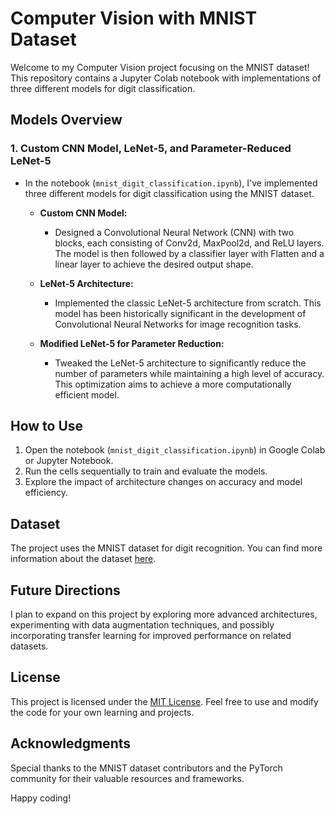 # Computer Vision with MNIST Dataset

Welcome to my Computer Vision project focusing on the MNIST dataset! This repository contains a Jupyter Colab notebook with implementations of three different models for digit classification.

## Models Overview

### 1. Custom CNN Model, LeNet-5, and Parameter-Reduced LeNet-5
- In the notebook (`mnist_digit_classification.ipynb`), I've implemented three different models for digit classification using the MNIST dataset.
  
  - **Custom CNN Model:**
    - Designed a Convolutional Neural Network (CNN) with two blocks, each consisting of Conv2d, MaxPool2d, and ReLU layers. The model is then followed by a classifier layer with Flatten and a linear layer to achieve the desired output shape.

  - **LeNet-5 Architecture:**
    - Implemented the classic LeNet-5 architecture from scratch. This model has been historically significant in the development of Convolutional Neural Networks for image recognition tasks.

  - **Modified LeNet-5 for Parameter Reduction:**
    - Tweaked the LeNet-5 architecture to significantly reduce the number of parameters while maintaining a high level of accuracy. This optimization aims to achieve a more computationally efficient model.

## How to Use

1. Open the notebook (`mnist_digit_classification.ipynb`) in Google Colab or Jupyter Notebook.
2. Run the cells sequentially to train and evaluate the models.
3. Explore the impact of architecture changes on accuracy and model efficiency.

## Dataset
The project uses the MNIST dataset for digit recognition. You can find more information about the dataset [here](https://pytorch.org/vision/stable/generated/torchvision.datasets.MNIST.html#torchvision.datasets.MNIST).


## Future Directions

I plan to expand on this project by exploring more advanced architectures, experimenting with data augmentation techniques, and possibly incorporating transfer learning for improved performance on related datasets.

## License

This project is licensed under the [MIT License](LICENSE.txt). Feel free to use and modify the code for your own learning and projects.

## Acknowledgments

Special thanks to the MNIST dataset contributors and the PyTorch community for their valuable resources and frameworks.

Happy coding!

